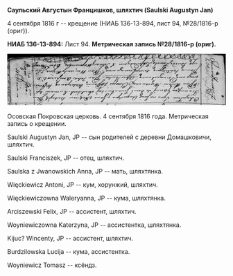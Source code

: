 **Саульский Августын Францишков, шляхтич (Saulski Augustyn Jan)**

4 сентября 1816 г -- крещение (НИАБ 136-13-894, лист 94, №28/1816-р
(ориг)).

**НИАБ 136-13-894:** Лист 94. **Метрическая запись №28/1816-р (ориг).**

![](./media/40334acfe778e6b2272f8ad589d9ee0a85d964fd.png)

Осовская Покровская церковь. 4 сентября 1816 года. Метрическая запись о
крещении.

Saulski Augustyn Jan, JP -- сын родителей с деревни Домашковичи,
шляхтич.

Saulski Franciszek, JP -- отец, шляхтич.

Saulska z Jwanowskich Anna, JP -- мать, шляхтянка.

Więckiewicz Antoni, JP -- кум, хорунжий, шляхтич.

Więckiewiczowna Waleryanna, JP -- кума, шляхтянка.

Arciszewski Felix, JP -- ассистент, шляхтич.

Woyniewiczowna Katerzyna, JP -- ассистентка, шляхтянка.

Kijuc? Wincenty, JP -- ассистент, шляхтич.

Burdzilowska Lucija -- кума, ассистентка.

Woyniewicz Tomasz -- ксёндз.
